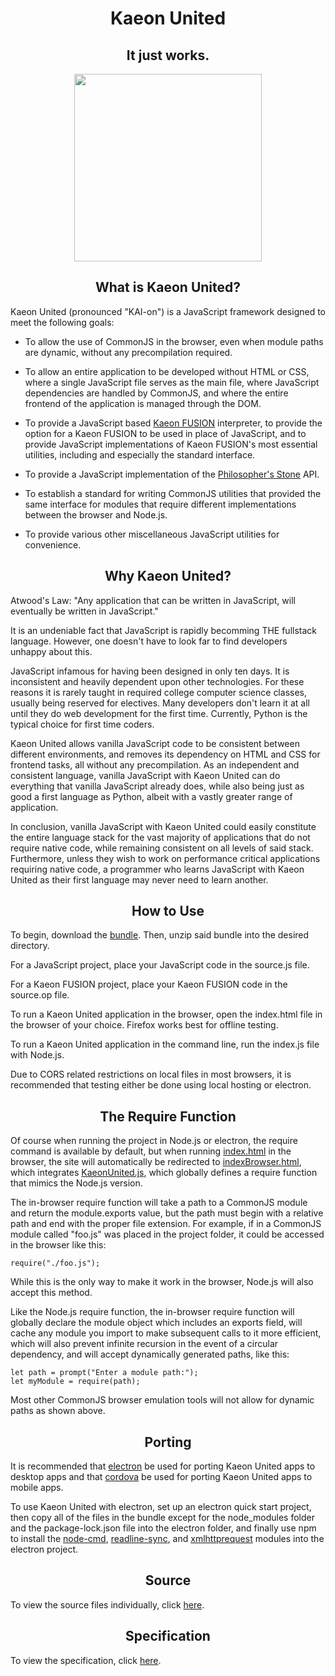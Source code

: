 <h1 align="center">Kaeon United</h1>
<h2 align="center">It just works.</h2>

<p align="center">
	<img src="https://quiksite.com/wp-content/uploads/2016/09/Javascript-Square.png" width="300px" height="300px"/>
</p>

<h2 align="center">What is Kaeon United?</h2>

Kaeon United (pronounced "KAI-on") is a JavaScript framework designed to meet the following goals:

* To allow the use of CommonJS in the browser,
even when module paths are dynamic,
without any precompilation required.

* To allow an entire application to be developed without HTML or CSS,
where a single JavaScript file serves as the main file,
where JavaScript dependencies are handled by CommonJS,
and where the entire frontend of the application is managed through the DOM.

* To provide a JavaScript based [Kaeon FUSION](https://github.com/Gallery-of-Kaeon/Kaeon-FUSION/blob/master/README.md) interpreter,
to provide the option for a Kaeon FUSION to be used in place of JavaScript,
and to provide JavaScript implementations of Kaeon FUSION's most essential utilities,
including and especially the standard interface.

* To provide a JavaScript implementation of the [Philosopher's Stone](https://github.com/Gallery-of-Kaeon/Philosophers-Stone/blob/master/README.md) API.

* To establish a standard for writing CommonJS utilities that provided the same interface for modules that require different implementations between the browser and Node.js.

* To provide various other miscellaneous JavaScript utilities for convenience.

<h2 align="center">Why Kaeon United?</h2>

Atwood's Law: "Any application that can be written in JavaScript, will eventually be written in JavaScript."

It is an undeniable fact that JavaScript is rapidly becomming THE fullstack language.
However,
one doesn't have to look far to find developers unhappy about this.

JavaScript infamous for having been designed in only ten days.
It is inconsistent and heavily dependent upon other technologies.
For these reasons it is rarely taught in required college computer science classes,
usually being reserved for electives.
Many developers don't learn it at all until they do web development for the first time.
Currently,
Python is the typical choice for first time coders.

Kaeon United allows vanilla JavaScript code to be consistent between different environments,
and removes its dependency on HTML and CSS for frontend tasks,
all without any precompilation.
As an independent and consistent language,
vanilla JavaScript with Kaeon United can do everything that vanilla JavaScript already does,
while also being just as good a first language as Python,
albeit with a vastly greater range of application.

In conclusion,
vanilla JavaScript with Kaeon United could easily constitute the entire language stack for the vast majority of applications that do not require native code,
while remaining consistent on all levels of said stack.
Furthermore,
unless they wish to work on performance critical applications requiring native code,
a programmer who learns JavaScript with Kaeon United as their first language may never need to learn another.

<h2 align="center">How to Use</h2>

To begin, download the [bundle](https://github.com/Gallery-of-Kaeon/Kaeon-United/raw/master/Kaeon%20United/Bundle/Kaeon%20United.zip).
Then,
unzip said bundle into the desired directory.

For a JavaScript project,
place your JavaScript code in the source.js file.

For a Kaeon FUSION project,
place your Kaeon FUSION code in the source.op file.

To run a Kaeon United application in the browser,
open the index.html file in the browser of your choice.
Firefox works best for offline testing.

To run a Kaeon United application in the command line,
run the index.js file with Node.js.

Due to CORS related restrictions on local files in most browsers,
it is recommended that testing either be done using local hosting or electron.

<h2 align="center">The Require Function</h2>

Of course when running the project in Node.js or electron,
the require command is available by default,
but when running [index.html](https://github.com/Gallery-of-Kaeon/Kaeon-United/blob/master/Kaeon%20United/Source/index.html) in the browser,
the site will automatically be redirected to [indexBrowser.html](https://github.com/Gallery-of-Kaeon/Kaeon-United/blob/master/Kaeon%20United/Source/indexBrowser.html),
which integrates [KaeonUnited.js](https://github.com/Gallery-of-Kaeon/Kaeon-United/blob/master/Kaeon%20United/Source/KaeonUnited.js),
which globally defines a require function that mimics the Node.js version.

The in-browser require function will take a path to a CommonJS module and return the module.exports value,
but the path must begin with a relative path and end with the proper file extension.
For example,
if in a CommonJS module called "foo.js" was placed in the project folder,
it could be accessed in the browser like this:

    require("./foo.js");

While this is the only way to make it work in the browser,
Node.js will also accept this method.

Like the Node.js require function,
the in-browser require function will globally declare the module object which includes an exports field,
will cache any module you import to make subsequent calls to it more efficient,
which will also prevent infinite recursion in the event of a circular dependency,
and will accept dynamically generated paths,
like this:

    let path = prompt("Enter a module path:");
    let myModule = require(path);

Most other CommonJS browser emulation tools will not allow for dynamic paths as shown above.

<h2 align="center">Porting</h2>

It is recommended that [electron](https://electronjs.org/) be used for porting Kaeon United apps to desktop apps and that [cordova](https://cordova.apache.org/) be used for porting Kaeon United apps to mobile apps.

To use Kaeon United with electron,
set up an electron quick start project,
then copy all of the files in the bundle except for the node_modules folder and the package-lock.json file into the electron folder,
and finally use npm to install the [node-cmd](https://www.npmjs.com/package/node-cmd),
[readline-sync](https://www.npmjs.com/package/readline-sync),
and [xmlhttprequest](https://www.npmjs.com/package/xmlhttprequest) modules into the electron project.

<h2 align="center">Source</h2>

To view the source files individually,
click [here](https://github.com/Gallery-of-Kaeon/Kaeon-JS/tree/master/Kaeon%20United/Source).

<h2 align="center">Specification</h2>

To view the specification,
click [here](https://github.com/Gallery-of-Kaeon/Kaeon-United/tree/master/Kaeon%20United/Specification).